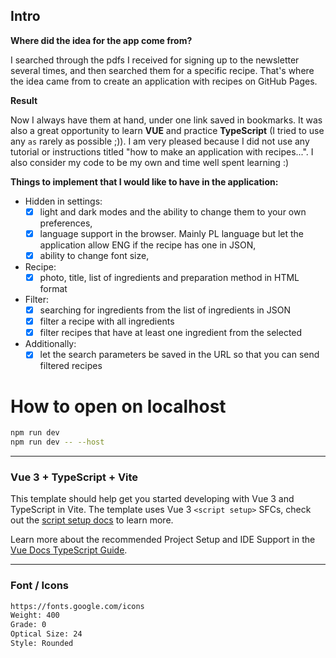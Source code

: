 ## Intro

**Where did the idea for the app come from?**

I searched through the pdfs I received for signing up to the newsletter several times, and then searched them for a specific recipe. That's where the idea came from to create an application with recipes on GitHub Pages.

**Result**

Now I always have them at hand, under one link saved in bookmarks. It was also a great opportunity to learn **VUE** and practice **TypeScript** (I tried to use any `as` rarely as possible ;)). I am very pleased because I did not use any tutorial or instructions titled "how to make an application with recipes...". I also consider my code to be my own and time well spent learning :)

**Things to implement that I would like to have in the application:**

- Hidden in settings:
	- [x] light and dark modes and the ability to change them to your own preferences,
	- [x] language support in the browser. Mainly PL language but let the application allow ENG if the recipe has one in JSON,
	- [x] ability to change font size,
- Recipe:
	- [x] photo, title, list of ingredients and preparation method in HTML format
- Filter:
	- [x] searching for ingredients from the list of ingredients in JSON
	- [x] filter a recipe with all ingredients
	- [x] filter recipes that have at least one ingredient from the selected
- Additionally:
	- [x] let the search parameters be saved in the URL so that you can send filtered recipes

# How to open on localhost

```sh
npm run dev
npm run dev -- --host
```
---

### Vue 3 + TypeScript + Vite

This template should help get you started developing with Vue 3 and TypeScript in Vite. The template uses Vue 3 `<script setup>` SFCs, check out the [script setup docs](https://v3.vuejs.org/api/sfc-script-setup.html#sfc-script-setup) to learn more.

Learn more about the recommended Project Setup and IDE Support in the [Vue Docs TypeScript Guide](https://vuejs.org/guide/typescript/overview.html#project-setup).

---

### Font / Icons

```sh
https://fonts.google.com/icons
Weight: 400
Grade: 0
Optical Size: 24
Style: Rounded
```
